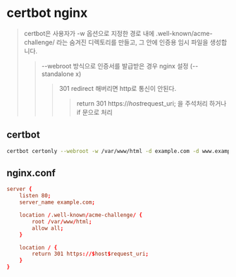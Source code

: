 # certbot nginx

> certbot은 사용자가 -w 옵션으로 지정한 경로 내에 .well-known/acme-challenge/ 라는 숨겨진 디렉토리를 만들고, 그 안에 인증용 임시 파일을 생성합니다.
>
> > --webroot 방식으로 인증서를 발급받은 경우 nginx 설정 (--standalone x)
> >
> > > 301 redirect 해버리면 http로 통신이 안된다.
> > >
> > > > return 301 https://$host$request_uri; 을 주석처리 하거나 if 문으로 처리

## certbot

```sh
certbot certonly --webroot -w /var/www/html -d example.com -d www.example.com
```

## nginx.conf

```conf
server {
    listen 80;
    server_name example.com;

    location /.well-known/acme-challenge/ {
        root /var/www/html;
        allow all;
    }

    location / {
        return 301 https://$host$request_uri;
    }
}
```
